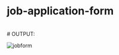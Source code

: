 # job-application-form
<br>
# OUTPUT:
<br>

![jobform](https://github.com/tubahoorain786/job-application-form/assets/157955903/356f9dfb-8a06-4be2-820d-6a241ecf7a09)
